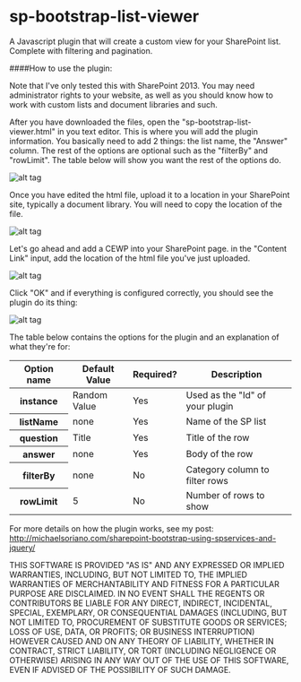 # sp-bootstrap-list-viewer

A Javascript plugin that will create a custom view for your SharePoint list. Complete with filtering and pagination. 

####How to use the plugin:

Note that I've only tested this with SharePoint 2013. You may need administrator rights to your website, as well as you should know how to work with custom lists and document libraries and such. 

After you have downloaded the files, open the "sp-bootstrap-list-viewer.html" in you text editor. This is where you will add the plugin information. You basically need to add 2 things: the list name, the "Answer" column. The rest of the options are optional such as the "filterBy" and "rowLimit". The table below will show you want the rest of the options do. 

![alt tag](http://michaelsoriano.com/wp-content/uploads/2015/07/sp-list3.jpg)

Once you have edited the html file, upload it to a location in your SharePoint site, typically a document library. You will need to copy the location of the file. 

![alt tag](http://michaelsoriano.com/wp-content/uploads/2015/07/sp-list2.jpg)

Let's go ahead and add a CEWP into your SharePoint page. in the "Content Link" input, add the location of the html file you've just uploaded. 

![alt tag](http://michaelsoriano.com/wp-content/uploads/2015/07/sp-list1.jpg)

Click "OK" and if everything is configured correctly, you should see the plugin do its thing:

![alt tag](http://i1.wp.com/michaelsoriano.com/wp-content/uploads/2015/07/sp-bootstrap-list-viewer.gif)

The table below contains the options for the plugin and an explanation of what they're for:

<table class="table table-bordered">
      <thead>
        <tr>
          <th>Option name</th>
          <th>Default Value</th>
          <th>Required?</th>
          <th>Description</th>
        </tr>
      </thead>
      <tbody>
        <tr>
          <th>instance</th>
          <td>Random Value</td>
          <td>Yes</td>
          <td>Used as the "Id" of your plugin</td>
        </tr>
        <tr>
          <th>listName</th>
          <td>none</td>
          <td>Yes</td>
          <td>Name of the SP list</td>
        </tr>
        <tr>
          <th>question</th>
          <td>Title</td>
          <td>Yes</td>
          <td>Title of the row</td>
        </tr>
        <tr>
          <th>answer</th>
          <td>none</td>
          <td>Yes</td>
          <td>Body of the row</td>
        </tr>
        <tr>
          <th>filterBy</th>
          <td>none</td>
          <td>No</td>
          <td>Category column to filter rows</td>
        </tr>
        <tr>
          <th>rowLimit</th>
          <td>5</td>
          <td>No</td>
          <td>Number of rows to show</td>
        </tr>
      </tbody>
 </table>




For more details on how the plugin works, see my post: 
http://michaelsoriano.com/sharepoint-bootstrap-using-spservices-and-jquery/

THIS SOFTWARE IS PROVIDED "AS IS" AND ANY EXPRESSED OR IMPLIED WARRANTIES, INCLUDING, BUT NOT LIMITED TO, THE IMPLIED WARRANTIES OF MERCHANTABILITY AND FITNESS FOR A PARTICULAR PURPOSE ARE DISCLAIMED. IN NO EVENT SHALL THE REGENTS OR CONTRIBUTORS BE LIABLE FOR ANY DIRECT, INDIRECT, INCIDENTAL, SPECIAL, EXEMPLARY, OR CONSEQUENTIAL DAMAGES (INCLUDING, BUT NOT LIMITED TO, PROCUREMENT OF SUBSTITUTE GOODS OR SERVICES; LOSS OF USE, DATA, OR PROFITS; OR BUSINESS INTERRUPTION)
HOWEVER CAUSED AND ON ANY THEORY OF LIABILITY, WHETHER IN CONTRACT, STRICT LIABILITY, OR TORT (INCLUDING NEGLIGENCE OR OTHERWISE) ARISING IN ANY WAY OUT OF THE USE OF THIS SOFTWARE, EVEN IF ADVISED OF THE POSSIBILITY OF SUCH DAMAGE.

